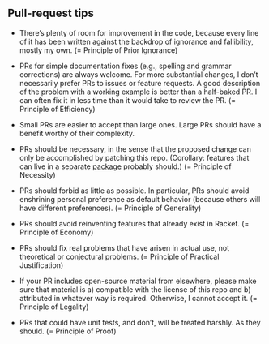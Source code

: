 ## Pull-request tips

* There’s plenty of room for improvement in the code, because every
line of it has been written against the backdrop of ignorance and
fallibility, mostly my own. (= Principle of Prior Ignorance)

* PRs for simple documentation fixes (e.g., spelling and grammar
  corrections) are always welcome. For more substantial changes, I
  don’t necessarily prefer PRs to issues or feature requests. A good
  description of the problem with a working example is better than a
  half-baked PR. I can often fix it in less time than it would take to
  review the PR. (= Principle of Efficiency)

* Small PRs are easier to accept than large ones. Large PRs should
  have a benefit worthy of their complexity.

* PRs should be necessary, in the sense that the proposed change can
  only be accomplished by patching this repo. (Corollary: features
  that can live in a separate [package](https://pkgs.racket-lang.org/)
  probably should.) (= Principle of Necessity)

* PRs should forbid as little as possible. In particular, PRs should
  avoid enshrining personal preference as default behavior (because
  others will have different preferences). (= Principle of Generality)

* PRs should avoid reinventing features that already exist in
  Racket. (= Principle of Economy)

* PRs should fix real problems that have arisen in actual use, not
  theoretical or conjectural problems. (= Principle of Practical
  Justification)

* If your PR includes open-source material from elsewhere, please make
  sure that material is a) compatible with the license of this repo
  and b) attributed in whatever way is required. Otherwise, I cannot
  accept it. (= Principle of Legality)

* PRs that could have unit tests, and don’t, will be treated
  harshly. As they should. (= Principle of Proof)
